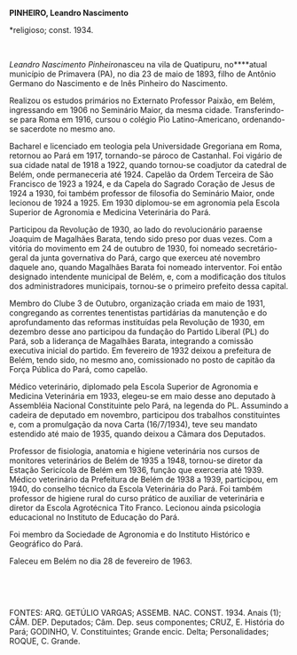 **PINHEIRO, Leandro Nascimento**

\*religioso; const. 1934.

 

*Leandro Nascimento Pinheiro*nasceu na vila de Quatipuru, no****atual
município de Primavera (PA), no dia 23 de maio de 1893, filho de Antônio
Germano do Nascimento e de Inês Pinheiro do Nascimento.

Realizou os estudos primários no Externato Professor Paixão, em Belém,
ingressando em 1906 no Seminário Maior, da mesma cidade. Transferindo-se
para Roma em 1916, cursou o colégio Pio Latino-Americano, ordenando-se
sacerdote no mesmo ano.

Bacharel e licenciado em teologia pela Universidade Gregoriana em Roma,
retornou ao Pará em 1917, tornando-se pároco de Castanhal. Foi vigário
de sua cidade natal de 1918 a 1922, quando tornou-se coadjutor da
catedral de Belém, onde permaneceria até 1924. Capelão da Ordem Terceira
de São Francisco de 1923 a 1924, e da Capela do Sagrado Coração de Jesus
de 1924 a 1930, foi também professor de filosofia do Seminário Maior,
onde lecionou de 1924 a 1925. Em 1930 diplomou-se em agronomia pela
Escola Superior de Agronomia e Medicina Veterinária do Pará.

Participou da Revolução de 1930, ao lado do revolucionário paraense
Joaquim de Magalhães Barata, tendo sido preso por duas vezes. Com a
vitória do movimento em 24 de outubro de 1930, foi nomeado
secretário-geral da junta governativa do Pará, cargo que exerceu até
novembro daquele ano, quando Magalhães Barata foi nomeado interventor.
Foi então designado intendente municipal de Belém, e, com a modificação
dos títulos dos administradores municipais, tornou-se o primeiro
prefeito dessa capital.

Membro do Clube 3 de Outubro, organização criada em maio de 1931,
congregando as correntes tenentistas partidárias da manutenção e do
aprofundamento das reformas instituídas pela Revolução de 1930, em
dezembro desse ano participou da fundação do Partido Liberal (PL) do
Pará, sob a liderança de Magalhães Barata, integrando a comissão
executiva inicial do partido. Em fevereiro de 1932 deixou a prefeitura
de Belém, tendo sido, no mesmo ano, comissionado no posto de capitão da
Força Pública do Pará, como capelão.

Médico veterinário, diplomado pela Escola Superior de Agronomia e
Medicina Veterinária em 1933, elegeu-se em maio desse ano deputado à
Assembléia Nacional Constituinte pelo Pará, na legenda do PL. Assumindo
a cadeira de deputado em novembro, participou dos trabalhos
constituintes e, com a promulgação da nova Carta (16/7/1934), teve seu
mandato estendido até maio de 1935, quando deixou a Câmara dos
Deputados.

Professor de fisiologia, anatomia e higiene veterinária nos cursos de
monitores veterinários de Belém de 1935 a 1948, tornou-se diretor da
Estação Sericícola de Belém em 1936, função que exerceria até 1939.
Médico veterinário da Prefeitura de Belém de 1938 a 1939, participou, em
1940, do conselho técnico da Escola Veterinária do Pará. Foi também
professor de higiene rural do curso prático de auxiliar de veterinária e
diretor da Escola Agrotécnica Tito Franco. Lecionou ainda psicologia
educacional no Instituto de Educação do Pará.

Foi membro da Sociedade de Agronomia e do Instituto Histórico e
Geográfico do Pará.

Faleceu em Belém no dia 28 de fevereiro de 1963.

 

 

FONTES: ARQ. GETÚLIO VARGAS; ASSEMB. NAC. CONST. 1934. Anais (1); CÂM.
DEP. Deputados; Câm. Dep. seus componentes; CRUZ, E. História do Pará;
GODINHO, V. Constituintes; Grande encic. Delta; Personalidades; ROQUE,
C. Grande.

 
